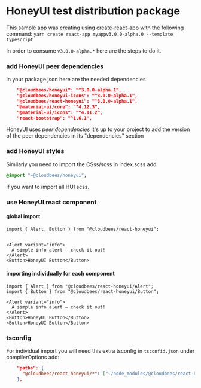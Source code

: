 # HoneyUI test distribution package

This sample app was creating using [create-react-app](https://github.com/facebook/create-react-app) with the following command:
`yarn create react-app myappv3.0.0-alpha.0 --template typescript`

In order to consume `v3.0.0-alpha.*` here are the steps to do it.


### add HoneyUI peer dependencies
In your package.json here are the needed dependencies
```json
    "@cloudbees/honeyui": "^3.0.0-alpha.1",
    "@cloudbees/honeyui-icons": "^3.0.0-alpha.1",
    "@cloudbees/react-honeyui": "^3.0.0-alpha.1",
    "@material-ui/core": "^4.12.3",
    "@material-ui/icons": "^4.11.2",
    "react-bootstrap": "^1.6.1",
```
HoneyUI uses *peer dependencies* it's up to your project to add the version of the peer dependencies in its "dependencies" section

### add HoneyUI styles
Similarly you need to import the CSss/scss
in index.scss add

```sass
@import "~@cloudbees/honeyui";
```
 if you want to import all HUI scss.

### use HoneyUI react component

#### global import

```tsx
import { Alert, Button } from "@cloudbees/react-honeyui";


<Alert variant="info">
  A simple info alert — check it out!
</Alert>
<Button>HoneyUI Button</Button>
```

#### importing individually for each component

```tsx
import { Alert } from "@cloudbees/react-honeyui/Alert";
import { Button } from "@cloudbees/react-honeyui/Button";

<Alert variant="info">
  A simple info alert — check it out!
</Alert>
<Button>HoneyUI Button</Button>
<Button>HoneyUI Button</Button>
```

### tsconfig
For individual import you will need this extra tsconfig in `tsconfid.json` under compilerOptions add:

```json
    "paths": {
      "@cloudbees/react-honeyui/*": ["./node_modules/@cloudbees/react-honeyui/dist/*"]
    },
```
